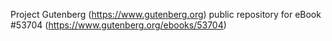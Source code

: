 Project Gutenberg (https://www.gutenberg.org) public repository for
eBook #53704 (https://www.gutenberg.org/ebooks/53704)
